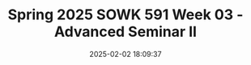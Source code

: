 ---
layout: single_presentation
name: spring-2025-sowk-591-week-03-advanced-seminar-ii.md
title: "Spring 2025 SOWK 591 Week 03 - Advanced Seminar II"
date:  2025-02-02 18:09:37
presentation_id: 1n5cM0
permalink: /1n5cM0/
redirect_from:
  - /presentations/1n5cM0/spring-2025-sowk-591-week-03-advanced-seminar-ii
slides: 
  - slide_name: deck-1n5cM0-large-0.jpeg
    slide_alt: "A slide from a presentation displays a circular emblem on the left. Text reads: 'Practicum Seminar II, Week 03 for SOWK 591.1.' Below, 'Jacob Campbell, Ph.D. LICSW at Heritage University.'"
  - slide_name: deck-1n5cM0-large-1.jpeg
    slide_alt: "Agenda slide featuring 'Plan for week 03' with items: 'SLED: Practicum Supervision/Supervision Agendas,' 'Mindfulness activity,' and 'Practice Learning Reflection Group.' Learning objectives focus on peer experiences, analysis, mindfulness, and intentionality in practice."
  - slide_name: deck-1n5cM0-large-2.jpeg
    slide_alt: "The slide displays the title 'Practicum Supervision/Supervision Agendas' and a button labeled 'Student Led Discussion' against a plain white background."
  - slide_name: deck-1n5cM0-large-3.jpeg
    slide_alt: "A presentation slide emphasizes appreciating daily experiences to enhance social relationships and wellbeing. It suggests keeping a gratitude journal, including establishing a routine, considering small moments, and personal reflection. (O'Connell et al., 2018, p. 2441)"
  - slide_name: deck-1n5cM0-large-4.jpeg
    slide_alt: "Text instructs to write about gratitude, set on a plain white background with the header '5-Minute Gratitude Free Write.'"
  - slide_name: deck-1n5cM0-large-5.jpeg
    slide_alt: "Slide titled 'Practice Learning Reflection Group' outlines a group check-in question about support and a discussion on practicum experiences, client needs, and work with clients. Group norms emphasize respect, openness, engagement, and confidentiality. Background is white with a dark section on the right for the norms."
presentation_description_md: >
  Week%20three%20for%20SOWK%20590%20is%20synchronous,%20with%20class%20on%20Saturday%20(02/08/25).%20Students%20will%20reflect%20on%20their%20practicum%20experience%20in%20their%20journal,%20have%20a%20student%20led%20discussion%20regarding%20supervision,%20engaging%20in%20mindfulness%20through%20gratitude,%20and%20participate%20in%20a%20our%20group%20reflecting%20on%20their%20practice.%20The%20following%20is%20the%20agenda:%0A%0A%0A-%20SLED:%20Practicum%20Supervision/Supervision%20Agendas%0A-%20Mindfulness%20activity%0A-%20Practice%20Learning%20Reflection%20Group%0A%0AThe%20learning%20objectives%20this%20week%20include:%0A%0A-%20Students%20will%20recognize%20the%20shared%20experiences%20of%20peers%20in%20their%20practicum%20and%20be%20able%20to%20use%20the%20group%20as%20a%20method%20for%20sharing%20and%20problem-solving.%0A-%20Students%20will%20analyze%20their%20practicum%20experience,%20reflecting%20on%20how%20it%20connects%20to%20their%20development%20and%20demonstration%20of%20competence.%0A-%20Students%20will%20actively%20practice%20a%20mindfulness%20activity.%0A-%20Students%20consider%20intentionality%20and%20supervision%20and%20how%20they%20relate%20to%20their%20practice.
downloadable_slides: deck-1n5cM0.pdf
slides_count: 6
header:
  teaser: deck-1n5cM0-thumb-0.jpeg
presentation_video: 
location: "Heritage University"
tags:
  - Heritage University
  - MSW Program
  - SOWK 591
---